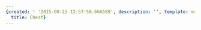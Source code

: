 ```yaml
---
{created: ! '2015-08-25 12:57:50.666589', description: '', template: muscle.html,
  title: Chest}
---
```

